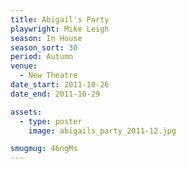 ```yaml
---
title: Abigail's Party
playwright: Mike Leigh
season: In House
season_sort: 30
period: Autumn
venue:
  - New Theatre
date_start: 2011-10-26
date_end: 2011-10-29

assets:
  - type: poster
    image: abigails_party_2011-12.jpg

smugmug: 46ngMs
---
```

